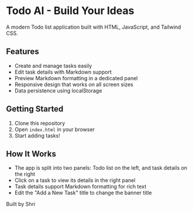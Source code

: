 # Todo AI - Build Your Ideas

A modern Todo list application built with HTML, JavaScript, and Tailwind CSS.

## Features

- Create and manage tasks easily
- Edit task details with Markdown support
- Preview Markdown formatting in a dedicated panel
- Responsive design that works on all screen sizes
- Data persistence using localStorage

## Getting Started

1. Clone this repository
2. Open `index.html` in your browser
3. Start adding tasks!

## How It Works

- The app is split into two panels: Todo list on the left, and task details on the right
- Click on a task to view its details in the right panel
- Task details support Markdown formatting for rich text
- Edit the "Add a New Task" title to change the banner title

Built by Shri 